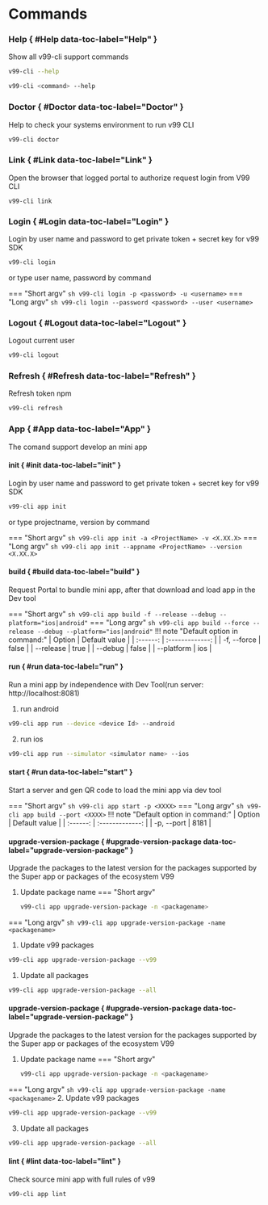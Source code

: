 # Commands

### __Help__ { #Help data-toc-label="Help" }
Show all v99-cli support commands
``` sh
v99-cli --help
```

``` sh
v99-cli <command> --help
```

### __Doctor__ { #Doctor data-toc-label="Doctor" }
Help to check your systems environment to run v99 CLI
``` sh
v99-cli doctor
```

### __Link__ { #Link data-toc-label="Link" }
Open the browser that logged portal to authorize request login from V99 CLI
```
v99-cli link
```

### __Login__ { #Login data-toc-label="Login" }
Login by user name and password to get private token + secret key for v99 SDK
``` sh
v99-cli login
```

or type user name, password by command

=== "Short argv"
    ``` sh
    v99-cli login -p <password> -u <username>
    ```
=== "Long argv"
    ``` sh
    v99-cli login --password <password> --user <username>
    ```


### __Logout__ { #Logout data-toc-label="Logout" }
Logout current user
``` sh
v99-cli logout
```

### __Refresh__ { #Refresh data-toc-label="Refresh" }
Refresh token npm
``` sh
v99-cli refresh
```

### __App__ { #App data-toc-label="App" }
The comand support develop an mini app
#### __init__ { #init data-toc-label="init" }
Login by user name and password to get private token + secret key for v99 SDK
``` sh
v99-cli app init
```

or type projectname, version by command

=== "Short argv"
    ``` sh
    v99-cli app init -a <ProjectName> -v <X.XX.X>
    ```
=== "Long argv"
    ``` sh
    v99-cli app init --appname <ProjectName> --version <X.XX.X>
    ```
#### __build__ { #build data-toc-label="build" }
Request Portal to bundle mini app, after that download and load app in the Dev tool

=== "Short argv"
    ``` sh
    v99-cli app build -f --release --debug --platform="ios|android"
    ```
=== "Long argv"
    ``` sh
    v99-cli app build --force --release --debug --platform="ios|android"
    ```
!!! note "Default option in command:"
| Option     |  Default value   |
| :------:    |  :-------------:   |
| -f, --force |  false           |
| --release  |  true            |
| --debug    |  false           |
| --platform |  ios             | 

#### __run__ { #run data-toc-label="run" }
Run a mini app by independence with Dev Tool(run server: http://localhost:8081)

1. run android
``` sh
v99-cli app run --device <device Id> --android
```
2. run ios
``` sh
v99-cli app run --simulator <simulator name> --ios
```

#### __start__ { #run data-toc-label="start" }
Start a server and gen QR code to load the mini app via dev tool

=== "Short argv"
    ``` sh
    v99-cli app start -p <XXXX>
    ```
=== "Long argv"
    ``` sh
    v99-cli app build --port <XXXX>
    ```
!!! note "Default option in command:"
| Option     |  Default value   |
| :------:    |  :-------------:   |
| -p, --port |  8181           |

#### __upgrade-version-package__ { #upgrade-version-package data-toc-label="upgrade-version-package" }
Upgrade the packages to the latest version for the packages supported by the Super app or packages of the ecosystem V99

1. Update package name
=== "Short argv"
    ``` sh
    v99-cli app upgrade-version-package -n <packagename>
    ```
=== "Long argv"
    ``` sh
    v99-cli app upgrade-version-package -name <packagename>
    ```
1. Update v99 packages
``` sh
v99-cli app upgrade-version-package --v99
```
1. Update all packages 
``` sh
v99-cli app upgrade-version-package --all
```

#### __upgrade-version-package__ { #upgrade-version-package data-toc-label="upgrade-version-package" }
Upgrade the packages to the latest version for the packages supported by the Super app or packages of the ecosystem V99

1. Update package name
=== "Short argv"
    ``` sh
    v99-cli app upgrade-version-package -n <packagename>
    ```
=== "Long argv"
    ``` sh
    v99-cli app upgrade-version-package -name <packagename>
    ```
2. Update v99 packages
``` sh
v99-cli app upgrade-version-package --v99
```
3. Update all packages 
``` sh
v99-cli app upgrade-version-package --all
```
#### __lint__ { #lint data-toc-label="lint" }
Check source mini app with full rules of v99

``` sh
v99-cli app lint
```